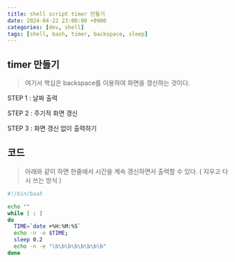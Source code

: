 ```yaml
---
title: shell script timer 만들기
date: 2024-04-22 23:00:00 +0900
categories: [dev, shell]
tags: [shell, bash, timer, backspace, sleep]
---
```


## timer 만들기

> 여기서 핵심은 backspace를 이용하여 화면을 갱신하는 것이다.

STEP 1 : 날짜 출력

STEP 2 : 주기적 화면 갱신

STEP 3 : 화면 갱신 없이 출력하기

## 코드

> 아래와 같이 하면 한줄에서 시간을 계속 갱신하면서 출력할 수 있다. ( 지우고 다시 쓰는 방식 )

```bash
#!/bin/bash

echo ""
while [ : ]
do
  TIME=`date +%H:%M:%S`
  echo -n -e $TIME;
  sleep 0.2
  echo -n -e "\b\b\b\b\b\b\b\b"
done
```
